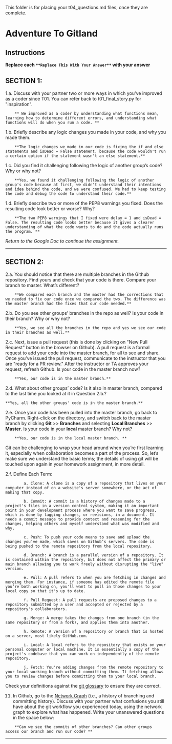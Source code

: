 This folder is for placing your t04_questions.md files, once they are complete.

# Adventure To Gitland

## Instructions

**Replace each `**Replace This With Your Answer**` with your answer**


## SECTION 1:

1.a. Discuss with your partner two or more ways in which you've improved as a coder since T01. You can refer back to t01_final_story.py for "inspiration".

```        
    ** We improved as a coder by understanding what functions mean, learning how to determine different errors, and understanding what functions will do when you run a code. **
```


1.b. Briefly describe any logic changes you made in your code, and why you made them.

```
    **The logic changes we made in our code is fixing the if and else statements and isDead = False statement, because the code wouldn't run a certain option if the statement wasn't an else statement.**
```


1.c. Did you find it challenging following the logic of another group’s code? Why or why not?

```
    **Yes, we found it challenging following the logic of another group's code because at first, we didn't understand their intentions and idea behind the code, and we were confused. We had to keep testing the code and debug the code to understand their code.**
```


1.d. Briefly describe two or more of the PEP8 warnings you fixed. Does the resulting code look better or worse? Why?

```
    **The two PEP8 warnings that I fixed were delay = 1 and isDead = False. The resulting code looks better because it gives a clearer understanding of what the code wants to do and the code actually runs the program. **
```

_Return to the Google Doc to continue the assignment._
___

## SECTION 2:

2.a. You should notice that there are multiple branches in the Github repository. Find yours and check that your code is there. 
     Compare your branch to master. What’s different?

```        
    **We compared each branch and the master had the corrections that we needed to fix our code once we compared the two. The difference was the master branch had the fixes that our code needed.**
```


2.b. Do you see other groups’ branches in the repo as well? Is your code in their branch? Why or why not?

```        
    **Yes, we see all the branches in the repo and yes we see our code in their branches as well.**
```


2.c. Next, issue a pull request (this is done by clicking on "New Pull Request" button in the browser on Github). 
     A pull request is a formal request to add your code into the master branch, for all to see and share. 
     Once you’ve issued the pull request, communicate to the instructor that you are "ready for a PR review."
     After the instructor or TA approves your request, refresh Github. 
     Is your code in the master branch now? 

```
    **Yes, our code is in the master branch.**
```


2.d. What about other groups’ code? Is it also in master branch, compared to the last time you looked at it in Question 2.b.?

```
**Yes, all the other groups' code is in the master branch.**
```


2.e. Once your code has been pulled into the master branch, go back to PyCharm. 
     Right-click on the directory, and switch back to the master branch by clicking 
     **Git** >> **Branches** and selecting **Local Branches** >> **Master**.
     Is your code in your **local** master branch? Why not?

```
    **Yes, our code is in the local master branch. **
```

Git can be challenging to wrap your head around when you’re first learning it, 
especially when collaboration becomes a part of the process. 
So, let’s make sure we understand the basic terms; 
the details of using git will be touched upon again in your homework assignment, in more detail. 

2.f. Define Each Term:
```
        a. Clone: A clone is a copy of a repository that lives on your computer instead of on a website's server somewhere, or the act of making that copy. 

        b. Commit: A commit is a history of changes made to a project's files in a version control system, making it an important point in your development process where you want to save progress, which is done by tagging changes, or revisions, in a document. It needs a commit message to provide context and reasoning for the changes, helping others and myself understand what was modified and why.

        c. Push: To push your code means to save and upload the changes you’ve made, which saves on Github’s servers. The code is being pushed to the remote repository from the local repository.

        d. Branch: A branch is a parallel version of a repository. It is contained within the repository, but does not affect the primary or main branch allowing you to work freely without disrupting the "live" version.

        e. Pull: A pull refers to when you are fetching in changes and merging them. For instance, if someone has edited the remote file you're both working on, you'll want to pull in those changes to your local copy so that it's up to date.

        f. Pull Request: A pull requests are proposed changes to a repository submitted by a user and accepted or rejected by a repository's collaborators.

        g. Merge: A merge takes the changes from one branch (in the same repository or from a fork), and applies them into another.

        h. Remote: A version of a repository or branch that is hosted on a server, most likely GitHub.com.

        i. Local: A local refers to the repository that exists on your personal computer or local machine. It is essentially a copy of the project's codebase that you can work on independently of the remote repository.

        j. Fetch: You're adding changes from the remote repository to your local working branch without committing them. It fetching allows you to review changes before committing them to your local branch.
```

Check your definitions against the [git glossary](https://help.github.com/articles/github-glossary/) to ensure they are correct.

11. In Github, go to the [Network Graph](https://github.com/Berea-College-CSC-226/t04-master/network) (i.e., a history of branching and committing history). 
    Discuss with your partner what confusions you still have about the git workflow you experienced today, 
    using the network graph to explore what has happened. Write your unanswered questions in the space below:

```
    **Can we see the commits of other branches? Can other groups access our branch and run our code? **
```

---